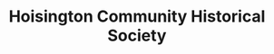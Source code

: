 ---
layout: repo
title: "Hoisington Community Historical Society"
id: 26093
permalink: repos/26093/
---